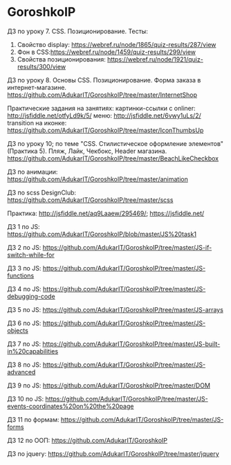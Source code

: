 # GoroshkoIP



ДЗ по уроку 7. CSS. Позиционирование.
Тесты:
1) Свойство display:  https://webref.ru/node/1865/quiz-results/287/view
2) Фон в CSS:https://webref.ru/node/1459/quiz-results/299/view  
3) Свойства позиционирования: https://webref.ru/node/1921/quiz-results/300/view


ДЗ по уроку 8. Основы CSS. Позиционирование.
Форма заказа в интернет-магазине.
https://github.com/AdukarIT/GoroshkoIP/tree/master/InternetShop


Практические задания на занятиях:
картинки-ссылки с onliner: http://jsfiddle.net/otfyLd9k/5/
меню:  http://jsfiddle.net/6vwy1uLs/2/
transition на иконке: https://github.com/AdukarIT/GoroshkoIP/tree/master/IconThumbsUp

ДЗ по уроку 10; по теме "CSS. Стилистическое оформление элементов" (Практика 5).
Пляж, Лайк, Чекбокс, Header магазина.
https://github.com/AdukarIT/GoroshkoIP/tree/master/BeachLikeCheckbox

ДЗ по анимации:
https://github.com/AdukarIT/GoroshkoIP/tree/master/animation

ДЗ по scss DesignClub:
https://github.com/AdukarIT/GoroshkoIP/tree/master/scss


Практика: http://jsfiddle.net/aq9Laaew/295469/;   https://jsfiddle.net/

ДЗ 1 по JS: https://github.com/AdukarIT/GoroshkoIP/blob/master/JS%20task1

ДЗ 2 по JS: https://github.com/AdukarIT/GoroshkoIP/tree/master/JS-if-switch-while-for

ДЗ 3 по JS: https://github.com/AdukarIT/GoroshkoIP/tree/master/JS-functions

ДЗ 4 по JS: https://github.com/AdukarIT/GoroshkoIP/tree/master/JS-debugging-code

ДЗ 5 по JS: https://github.com/AdukarIT/GoroshkoIP/tree/master/JS-arrays

ДЗ 6 по JS: https://github.com/AdukarIT/GoroshkoIP/tree/master/JS-objects

ДЗ 7 по JS: https://github.com/AdukarIT/GoroshkoIP/tree/master/JS-built-in%20capabilities

ДЗ 8 по JS: https://github.com/AdukarIT/GoroshkoIP/tree/master/JS-advanced

ДЗ 9 по JS: https://github.com/AdukarIT/GoroshkoIP/tree/master/DOM

ДЗ 10 по JS: https://github.com/AdukarIT/GoroshkoIP/tree/master/JS-events-coordinates%20on%20the%20page

ДЗ 11 по формам: https://github.com/AdukarIT/GoroshkoIP/tree/master/JS-forms

ДЗ 12 по ООП: https://github.com/AdukarIT/GoroshkoIP

ДЗ по jquery: https://github.com/AdukarIT/GoroshkoIP/tree/master/jquery
